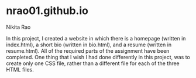 # nrao01.github.io

Nikita Rao

In this project, I created a website in which there is a homepage (written in index.html), a short bio (written in bio.html), and a resume (written in resume.html).
All of the required parts of the assignment have been completed. One thing that I wish I had done differently in this project, was to create only one CSS file, rather than a different file for each of the three HTML files.